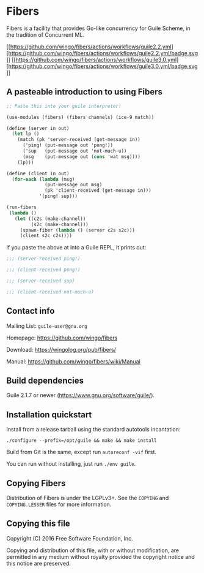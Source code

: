 # Fibers

Fibers is a facility that provides Go-like concurrency for Guile
Scheme, in the tradition of Concurrent ML.

[[https://github.com/wingo/fibers/actions/workflows/guile2.2.yml][https://github.com/wingo/fibers/actions/workflows/guile2.2.yml/badge.svg]]
[[https://github.com/wingo/fibers/actions/workflows/guile3.0.yml][https://github.com/wingo/fibers/actions/workflows/guile3.0.yml/badge.svg]]

## A pasteable introduction to using Fibers

```scheme
;; Paste this into your guile interpreter!

(use-modules (fibers) (fibers channels) (ice-9 match))

(define (server in out)
  (let lp ()
    (match (pk 'server-received (get-message in))
      ('ping! (put-message out 'pong!))
      ('sup   (put-message out 'not-much-u))
      (msg    (put-message out (cons 'wat msg))))
    (lp)))

(define (client in out)
  (for-each (lambda (msg)
              (put-message out msg)
              (pk 'client-received (get-message in)))
            '(ping! sup)))

(run-fibers
 (lambda ()
   (let ((c2s (make-channel))
         (s2c (make-channel)))
     (spawn-fiber (lambda () (server c2s s2c)))
     (client s2c c2s))))
```

If you paste the above at into a Guile REPL, it prints out:

```scheme
;;; (server-received ping!)

;;; (client-received pong!)

;;; (server-received sup)

;;; (client-received not-much-u)
```


## Contact info

Mailing List: `guile-user@gnu.org`

Homepage: https://github.com/wingo/fibers

Download: https://wingolog.org/pub/fibers/

Manual: https://github.com/wingo/fibers/wiki/Manual


## Build dependencies

Guile 2.1.7 or newer (https://www.gnu.org/software/guile/).


## Installation quickstart

Install from a release tarball using the standard autotools
incantation:

```
./configure --prefix=/opt/guile && make && make install
```

Build from Git is the same, except run `autoreconf -vif` first.

You can run without installing, just run `./env guile`.


## Copying Fibers

Distribution of Fibers is under the LGPLv3+. See the `COPYING` and
`COPYING.LESSER` files for more information.


## Copying this file

Copyright (C) 2016 Free Software Foundation, Inc.

Copying and distribution of this file, with or without modification, are
permitted in any medium without royalty provided the copyright notice
and this notice are preserved.
